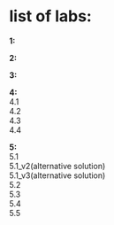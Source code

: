 # list of labs:
**1:**  

**2:**  

**3:**  

**4:**    
4.1  
4.2  
4.3  
4.4

**5:**   
5.1  
5.1_v2(alternative solution)  
5.1_v3(alternative solution)  
5.2  
5.3  
5.4  
5.5 
